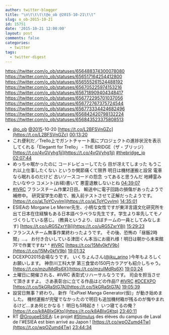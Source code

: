 ```yaml
---
author: twitter-blogger
title: "\n\t\t\t\t@o_ob @2015-10-21\t\t"
slug: o_ob-2015-10-21
id: 15751
date: '2015-10-21 12:00:00'
layout: post
comments: false
categories:
  - twitter
tags:
  - twitter-digest
---
```


https://twitter.com/o_ob/statuses/656488374300078080 https://twitter.com/o_ob/statuses/656517164254412800 https://twitter.com/o_ob/statuses/656555261524488192 https://twitter.com/o_ob/statuses/656705225974153216 https://twitter.com/o_ob/statuses/656718909404348417 https://twitter.com/o_ob/statuses/656772295701037056 https://twitter.com/o_ob/statuses/656772767375724544 https://twitter.com/o_ob/statuses/656773334424682496 https://twitter.com/o_ob/statuses/656842420798132224 https://twitter.com/o_ob/statuses/656843523375808513  

*   [@o_ob](https://twitter.com/o_ob) [@2015](https://twitter.com/2015)-10-20 [https://t.co/L2BFSVnGZc](https://t.co/L2BFSVnGZc) [00:13:20](https://twitter.com/o_ob/statuses/656488374300078080)
*   これ便利だ／Trello上でガントチャート風にプロジェクトの進捗状況を表示してくれる「Elegantt for Trello」 - THE BRIDGE（ザ・ブリッジ） [https://t.co/4vGVyhg1jj](https://t.co/4vGVyhg1jj) [#thebridge_jp](https://twitter.com/search?q=%23thebridge_jp&src=hash) [02:07:44](https://twitter.com/o_ob/statuses/656517164254412800)
*   めっちゃ眠かったのに コードレビューしてたら 目が冴えてしまった もうこれ以上仕事したくない というか関節痛くて限界 明日は機材運搬と設営 電車なら眠れるのだけど 古いソースコードの怨念 ってあると思うんだ 地縛霊みたいなやつ コメント(お経)書いて 悪霊退散しないとね [04:39:07](https://twitter.com/o_ob/statuses/656555261524488192)
*   [#IVRC](https://twitter.com/search?q=%23IVRC&src=hash) フランスチーム作業2日目。 輸送中に電子回路の損傷があったようで補修中。 研究室学生の勘で、搬入前テストさせて正解だったようです。 [https://t.co/aLToYCvvlm](https://t.co/aLToYCvvlm) [14:35:01](https://twitter.com/o_ob/statuses/656705225974153216)
*   ESIEAの Morgane Le Merrer先生、小柄な女性ですが東洋言語文化研究所を出て日本在住経験もある日本語ペラペラな先生です。学生より率先してモノづくりしている感じ。 (教員というより、ほぼチームの一員としてみなします) [https://t.co/uRG5ZxrY8i](https://t.co/uRG5ZxrY8i) [15:29:23](https://twitter.com/o_ob/statuses/656718909404348417)
*   フランス人チーム無事作業終わったようです。 その後、恐怖の「昼飯2時間」...。 お付き合いしている津田くん本当にお疲れ様！明日は朝から未来館7Fで作業ですね^ ^ [#IVRC](https://twitter.com/search?q=%23IVRC&src=hash) [https://t.co/15Mv0kfV9b](https://t.co/15Mv0kfV9b) [19:01:32](https://twitter.com/o_ob/statuses/656772295701037056)
*   DCEXPO2015会場なうです。 いくちょんさん([@iku_arino](https://twitter.com/iku_arino) )今年もよろしくお願いします。 神奈川工科大学 第三食堂の150円カラアゲも紹介しちゃう。 [https://t.co/mzuIMdRs6X](https://t.co/mzuIMdRs6X) [19:03:24](https://twitter.com/o_ob/statuses/656772767375724544)
*   土曜日に開催される、#IVRC 表彰式リハーサルなうです。 司会を担当させて頂きますよ。 さあ表彰台に立てる作品はどの作品⁉︎ [#IVRC](https://twitter.com/search?q=%23IVRC&src=hash) [#DCEXPO](https://twitter.com/search?q=%23DCEXPO&src=hash) [https://t.co/5kGRaStG7A](https://t.co/5kGRaStG7A) [19:05:39](https://twitter.com/o_ob/statuses/656773334424682496)
*   設営日無事？終わり。 新作「ExPixel Manga Generator(仮)」が動き始めました。 機材運搬が完璧でなかったので明日も追加機材箱が残るのが悔やまれるけど...まあ何とかなる！ 明日も5時起き！ いつ寝てるの俺？ [https://t.co/k8ABIxGKtq](https://t.co/k8ABIxGKtq) [23:40:11](https://twitter.com/o_ob/statuses/656842420798132224)
*   RT [@GroupeESIEA](https://twitter.com/GroupeESIEA): Le projet [#Stimulus](https://twitter.com/search?q=%23Stimulus&src=hash) des élèves du campus de Laval de l'#ESIEA est bien arrivé au Japon ! [https://t.co/wpOZumd4Tw](https://t.co/wpOZumd4Tw) [23:44:34](https://twitter.com/o_ob/statuses/656843523375808513)